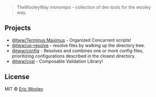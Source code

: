 > TheWooleyWay monorepo - collection of dev tools for the wooley way.

## Projects
* [@tww/Terminus Maximus](https://github.com/thewooleyway/thewooleymeta/tree/master/packages/terminus-maximus) - Organized Concurrent scripts!
* [@tww/up-resolve](https://github.com/thewooleyway/thewooleymeta/tree/master/packages/up-resolve) - resolve files by walking up the directory tree.
* [@tww/config](https://github.com/thewooleyway/thewooleymeta/tree/master/packages/config) - Resolves and combines one or more config files, prioritizing configurations described in the closest directory.
* [@tww/cval](https://github.com/thewooleyway/thewooleymeta/tree/master/packages/cval) - Composable Validation Library!



## License

MIT © [Eric Wooley](github.com/ericwooley)
